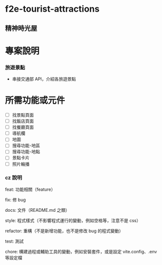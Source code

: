 # f2e-tourist-attractions

## 精神時光屋

# 專案說明

### 旅遊景點

- 串接交通部 API，介紹各旅遊景點

# 所需功能或元件

- [ ] 找景點頁面
- [ ] 找飯店頁面
- [ ] 找餐廳頁面
- [ ] 導航欄
- [ ] 地圖
- [ ] 搜尋功能-地區
- [ ] 搜尋功能-地點
- [ ] 景點卡片
- [ ] 照片輪播

### cz 說明

feat: 功能相關（feature）

fix: 修 bug

docs: 文件（README.md 之類）

style: 程式樣式（不影響程式運行的變動，例如空格等，注意不是 css）

refactor: 重構（不是新增功能，也不是修改 bug 的程式變動）

test: 測試

chore: 構建過程或輔助工具的變動，例如安裝套件，或是設定 vite.config、.env 等設定檔
